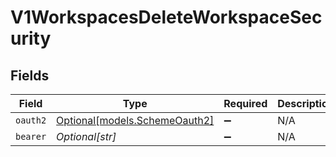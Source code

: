 # V1WorkspacesDeleteWorkspaceSecurity


## Fields

| Field                                                      | Type                                                       | Required                                                   | Description                                                |
| ---------------------------------------------------------- | ---------------------------------------------------------- | ---------------------------------------------------------- | ---------------------------------------------------------- |
| `oauth2`                                                   | [Optional[models.SchemeOauth2]](../models/schemeoauth2.md) | :heavy_minus_sign:                                         | N/A                                                        |
| `bearer`                                                   | *Optional[str]*                                            | :heavy_minus_sign:                                         | N/A                                                        |